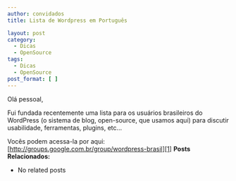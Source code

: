 ```yaml
---
author: convidados
title: Lista de Wordpress em Português

layout: post
category:
  - Dicas
  - OpenSource
tags:
  - Dicas
  - OpenSource
post_format: [ ]
---
```

Olá pessoal,

Fui fundada recentemente uma lista para os usuários brasileiros do WordPress (o sistema de blog, open-source, que usamos aqui) para discutir usabilidade, ferramentas, plugins, etc…

Vocês podem acessa-la por aqui: [http://groups.google.com.br/group/wordpress-brasil][1] 
**Posts Relacionados:** 
*   No related posts












 [1]: http://groups.google.com.br/group/wordpress-brasil "WordPress Brasil Lista"





